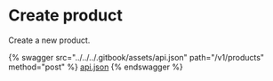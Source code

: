 # Create product

Create a new product.

{% swagger src="../../../.gitbook/assets/api.json" path="/v1/products" method="post" %}
[api.json](../../../.gitbook/assets/api.json)
{% endswagger %}
